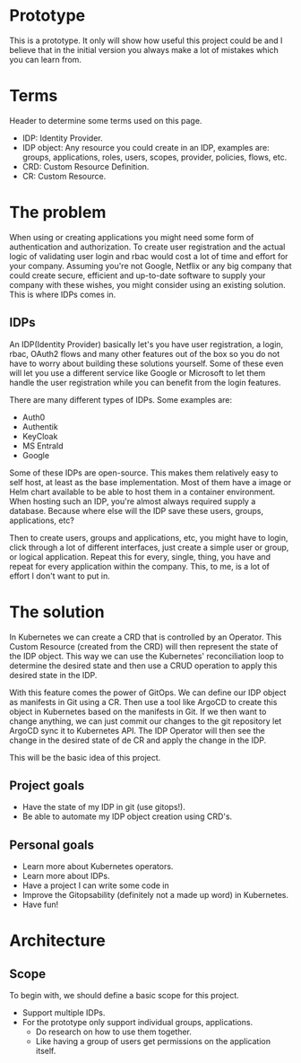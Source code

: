 # Prototype
This is a prototype.
It only will show how useful this project could be and I believe that in the initial version you always make a lot of mistakes which you can learn from.

# Terms
Header to determine some terms used on this page.
- IDP: Identity Provider.
- IDP object: Any resource you could create in an IDP, examples are: groups, applications, roles, users, scopes, provider, policies, flows, etc. 
- CRD: Custom Resource Definition.
- CR: Custom Resource.

# The problem
When using or creating applications you might need some form of authentication and authorization. To create user registration and the actual logic of validating user login and rbac would cost a lot of time and effort for your company. Assuming you're not Google, Netflix or any big company that could create secure, efficient and up-to-date software to supply your company with these wishes, you might consider using an existing solution. This is where IDPs comes in.

## IDPs
An IDP(Identity Provider) basically let's you have user registration, a login, rbac, OAuth2 flows and many other features out of the box so you do not have to worry about building these solutions yourself. Some of these even will let you use a different service like Google or Microsoft to let them handle the user registration while you can benefit from the login features. 

There are many different types of IDPs. Some examples are:
- Auth0
- Authentik
- KeyCloak
- MS EntraId
- Google

Some of these IDPs are open-source. This makes them relatively easy to self host, at least as the base implementation. Most of them have a image or Helm chart available to be able to host them in a container environment. When hosting such an IDP, you're almost always required supply a database. Because where else will the IDP save these users, groups, applications, etc?

Then to create users, groups and applications, etc, you might have to login, click through a lot of different interfaces, just create a simple user or group, or logical application. Repeat this for every, single, thing, you have and repeat for every application within the company. This, to me, is a lot of effort I don't want to put in.

# The solution
In Kubernetes we can create a CRD that is controlled by an Operator. This Custom Resource (created from the CRD) will then represent the state of the IDP object. This way we can use the Kubernetes' reconciliation loop to determine the desired state and then use a CRUD operation to apply this desired state in the IDP.

With this feature comes the power of GitOps. We can define our IDP object as manifests in Git using a CR. Then use a tool like ArgoCD to create this object in Kubernetes based on the manifests in Git. If we then want to change anything, we can just commit our changes to the git repository let ArgoCD sync it to Kubernetes API. The IDP Operator will then see the change in the desired state of de CR and apply the change in the IDP.

This will be the basic idea of this project.

## Project goals
- Have the state of my IDP in git (use gitops!).
- Be able to automate my IDP object creation using CRD's.

## Personal goals
- Learn more about Kubernetes operators.
- Learn more about IDPs.
- Have a project I can write some code in 
- Improve the Gitopsability (definitely not a made up word) in Kubernetes.
- Have fun!

# Architecture

## Scope
To begin with, we should define a basic scope for this project.

- Support multiple IDPs.
- For the prototype only support individual groups, applications.
    - Do research on how to use them together.
    - Like having a group of users get permissions on the application itself.
    
